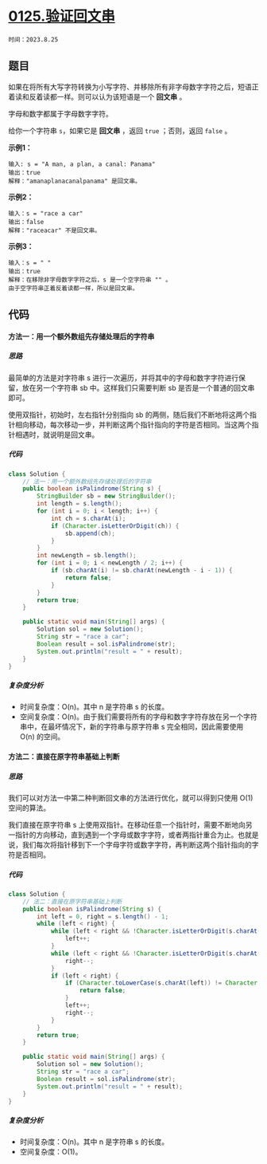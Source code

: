 # [0125.验证回文串](https://leetcode.cn/problems/valid-palindrome/)

`时间：2023.8.25`

## 题目

如果在将所有大写字符转换为小写字符、并移除所有非字母数字字符之后，短语正着读和反着读都一样。则可以认为该短语是一个 **回文串** 。

字母和数字都属于字母数字字符。

给你一个字符串 `s`，如果它是 **回文串** ，返回 `true` ；否则，返回 `false` 。

**示例1：**

```
输入: s = "A man, a plan, a canal: Panama"
输出：true
解释："amanaplanacanalpanama" 是回文串。
```

**示例2：**

```
输入：s = "race a car"
输出：false
解释："raceacar" 不是回文串。
```

**示例3：**

```
输入：s = " "
输出：true
解释：在移除非字母数字字符之后，s 是一个空字符串 "" 。
由于空字符串正着反着读都一样，所以是回文串。
```

## 代码

#### 方法一：用一个额外数组先存储处理后的字符串

##### 思路

最简单的方法是对字符串 s 进行一次遍历，并将其中的字母和数字字符进行保留，放在另一个字符串 sb 中。这样我们只需要判断 sb 是否是一个普通的回文串即可。

使用双指针，初始时，左右指针分别指向 sb 的两侧，随后我们不断地将这两个指针相向移动，每次移动一步，并判断这两个指针指向的字符是否相同。当这两个指针相遇时，就说明是回文串。

##### 代码

```java
class Solution {
    // 法一：用一个额外数组先存储处理后的字符串
    public boolean isPalindrome(String s) {
        StringBuilder sb = new StringBuilder();
        int length = s.length();
        for (int i = 0; i < length; i++) {
            int ch = s.charAt(i);
            if (Character.isLetterOrDigit(ch)) {
                sb.append(ch);
            }
        }
        int newLength = sb.length();
        for (int i = 0; i < newLength / 2; i++) {
            if (sb.charAt(i) != sb.charAt(newLength - i - 1)) {
                return false;
            }
        }
        return true;
    }

    public static void main(String[] args) {
        Solution sol = new Solution();
        String str = "race a car";
        Boolean result = sol.isPalindrome(str);
        System.out.println("result = " + result);
    }
}
```

##### 复杂度分析

- 时间复杂度：O(n)。其中 n 是字符串 s 的长度。
- 空间复杂度：O(n)。由于我们需要将所有的字母和数字字符存放在另一个字符串中，在最坏情况下，新的字符串与原字符串 s 完全相同，因此需要使用 O(n) 的空间。

#### 方法二：直接在原字符串基础上判断

##### 思路

我们可以对方法一中第二种判断回文串的方法进行优化，就可以得到只使用 O(1) 空间的算法。

我们直接在原字符串 s 上使用双指针。在移动任意一个指针时，需要不断地向另一指针的方向移动，直到遇到一个字母或数字字符，或者两指针重合为止。也就是说，我们每次将指针移到下一个字母字符或数字字符，再判断这两个指针指向的字符是否相同。

##### 代码

```java
class Solution {
    // 法二：直接在原字符串基础上判断
    public boolean isPalindrome(String s) {
        int left = 0, right = s.length() - 1;
        while (left < right) {
            while (left < right && !Character.isLetterOrDigit(s.charAt(left))) {
                left++;
            }
            while (left < right && !Character.isLetterOrDigit(s.charAt(right))) {
                right--;
            }
            if (left < right) {
                if (Character.toLowerCase(s.charAt(left)) != Character.toLowerCase(s.charAt(right))) {
                    return false;
                }
                left++;
                right--;
            }
        }
        return true;
    }

    public static void main(String[] args) {
        Solution sol = new Solution();
        String str = "race a car";
        Boolean result = sol.isPalindrome(str);
        System.out.println("result = " + result);
    }
}
```

##### 复杂度分析

- 时间复杂度：O(n)。其中 n 是字符串 s 的长度。
- 空间复杂度：O(1)。